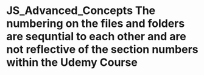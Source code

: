 # JS_Advanced_Concepts The numbering on the files and folders are sequntial to each other and are not reflective of the section numbers within the Udemy Course
